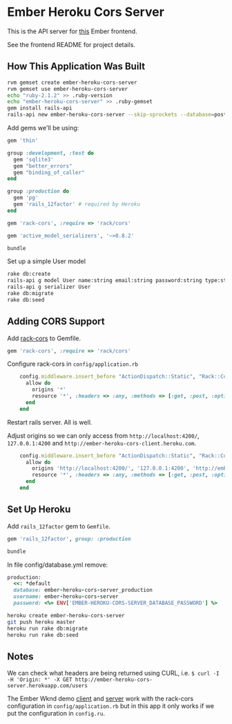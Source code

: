 Ember Heroku Cors Server
========================

This is the API server for [this](https://github.com/jeffcressman/ember-heroku-cors-client) Ember frontend.

See the frontend README for project details.

## How This Application Was Built

```bash
rvm gemset create ember-heroku-cors-server
rvm gemset use ember-heroku-cors-server
echo "ruby-2.1.2" >> .ruby-version
echo "ember-heroku-cors-server" >> .ruby-gemset
gem install rails-api
rails-api new ember-heroku-cors-server --skip-sprockets --database=postgresql
```

Add gems we'll be using:

```ruby
gem 'thin'

group :development, :test do
  gem 'sqlite3'
  gem "better_errors"
  gem "binding_of_caller"
end

group :production do
  gem 'pg'
  gem 'rails_12factor' # required by Heroku
end

gem 'rack-cors', :require => 'rack/cors'

gem 'active_model_serializers', '~>0.8.2'
```

```bash
bundle
```

Set up a simple User model

```bash
rake db:create
rails-api g model User name:string email:string password:string type:string
rails-api g serializer User
rake db:migrate
rake db:seed
```

## Adding CORS Support

Add [rack-cors](https://github.com/cyu/rack-cors) to Gemfile.

```ruby
gem 'rack-cors', :require => 'rack/cors'
```

Configure rack-cors in `config/application.rb`

```ruby
    config.middleware.insert_before "ActionDispatch::Static", "Rack::Cors" do
      allow do
        origins '*'
        resource '*', :headers => :any, :methods => [:get, :post, :options]
      end
    end
```

Restart rails server. All is well.

Adjust origins so we can only access from `http://localhost:4200/`, `127.0.0.1:4200` and `http://ember-heroku-cors-client.heroku.com`.

```ruby
    config.middleware.insert_before "ActionDispatch::Static", "Rack::Cors" do
      allow do
        origins 'http://localhost:4200/', '127.0.0.1:4200', 'http://ember-heroku-cors-client.heroku.com'
        resource '*', :headers => :any, :methods => [:get, :post, :options]
      end
    end
```

## Set Up Heroku

Add `rails_12factor` gem to `Gemfile`.

```ruby
gem 'rails_12factor', group: :production
```

```bash
bundle
```

In file config/database.yml remove:
```ruby
production:
  <<: *default
  database: ember-heroku-cors-server_production
  username: ember-heroku-cors-server
  password: <%= ENV['EMBER-HEROKU-CORS-SERVER_DATABASE_PASSWORD'] %>
```

```bash
heroku create ember-heroku-cors-server
git push heroku master
heroku run rake db:migrate
heroku run rake db:seed
```

## Notes

We can check what headers are being returned using CURL, i.e. `$ curl -I -H 'Origin: *' -X GET http://ember-heroku-cors-server.herokuapp.com/users`

The Ember Wknd demo [client](https://github.com/jeffcressman/ember-wknd) and [server](https://github.com/jeffcressman/ember-wknd-server) work with the rack-cors configuration in `config/application.rb` but in this app it only works if we put the configuration in `config.ru`.